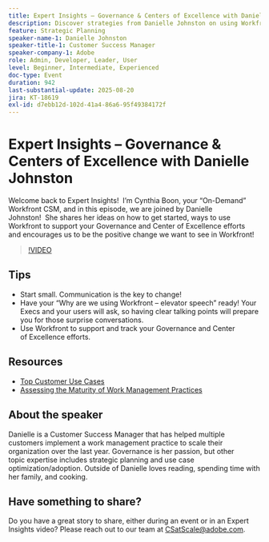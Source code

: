 ```yaml
---
title: Expert Insights – Governance & Centers of Excellence with Danielle Johnston
description: Discover strategies from Danielle Johnston on using Workfront to build governance and centers of excellence that drive adoption and positive change.
feature: Strategic Planning
speaker-name-1: Danielle Johnston
speaker-title-1: Customer Success Manager
speaker-company-1: Adobe
role: Admin, Developer, Leader, User
level: Beginner, Intermediate, Experienced
doc-type: Event
duration: 942
last-substantial-update: 2025-08-20
jira: KT-18619
exl-id: d7ebb12d-102d-41a4-86a6-95f49384172f
---
```

# Expert Insights – Governance & Centers of Excellence with Danielle Johnston

Welcome back to Expert Insights!  I’m Cynthia Boon, your “On-Demand” Workfront CSM, and in this episode, we are joined by Danielle Johnston!  She shares her ideas on how to get started, ways to use Workfront to support your Governance and Center of Excellence efforts and encourages us to be the positive change we want to see in Workfront! 

>[!VIDEO](https://video.tv.adobe.com/v/3469897/?learn=on&enablevpops)

## Tips

* Start small. Communication is the key to change! 
* Have your “Why are we using Workfront – elevator speech” ready! Your Execs and your users will ask, so having clear talking points will prepare you for those surprise conversations. 
* Use Workfront to support and track your Governance and Center of Excellence efforts. 

## Resources

* [Top Customer Use Cases](https://cdn.experience.workfront.com/Training/Guides/Customer+Success+at+Scale/Top+Customer+Use+Cases.png) 
* [Assessing the Maturity of Work Management Practices](https://cdn.experience.workfront.com/Training/Guides/Customer+Success+at+Scale/Assessing+the+Maturity+of+Work+Management+Practices.png) 

## About the speaker

Danielle is a Customer Success Manager that has helped multiple customers implement a work management practice to scale their organization over the last year. Governance is her passion, but other topic expertise includes strategic planning and use case optimization/adoption. Outside of Danielle loves reading, spending time with her family, and cooking. 

## Have something to share?

Do you have a great story to share, either during an event or in an Expert Insights video? Please reach out to our team at [CSatScale@adobe.com](mailto:CSatScale@adobe.com).
